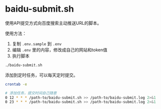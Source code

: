 # baidu-submit.sh

使用API提交方式向百度搜索主动推送URL的脚本。

使用方法：
1. 复制 `.env.sample` 到 `.env`
2. 编辑 `.env` 里的内容，修改成自己的网站和token值
3. 执行脚本

```sh
./baidu-submit.sh
```

添加到定时任务，可以每天定时提交。
```sh
crontab -e

# 添加任务，提交时间自己随意
0 12 * * * /path-to/baidu-submit.sh >> /path-to/baidu-submit.log 2>&1
0 23 * * * /path-to/baidu-submit.sh >> /path-to/baidu-submit.log 2>&1
```
